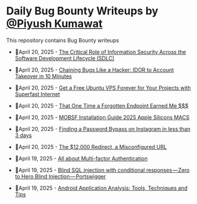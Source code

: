 # Daily Bug Bounty Writeups by [@Piyush Kumawat](https://twitter.com/piyush_supiy) 
This repository contains Bug Bounty writeups

<!-- BLOG-POST-LIST:START -->
 - 💯April 20, 2025 - [The Critical Role of Information Security Across the Software Development Lifecycle &lpar;SDLC&rpar;](https://medium.com/@rezauditore/the-critical-role-of-information-security-across-the-software-development-lifecycle-sdlc-1e69fc1f59b6?source=rss------bug_bounty-5) 

 - 💯April 20, 2025 - [Chaining Bugs Like a Hacker: IDOR to Account Takeover in 10 Minutes](https://infosecwriteups.com/chaining-bugs-like-a-hacker-idor-to-account-takeover-in-10-minutes-db0cba198007?source=rss------bug_bounty-5) 

 - 💯April 20, 2025 - [Get a Free Ubuntu VPS Forever for Your Projects with Superfast Internet](https://r4gh4v.medium.com/get-a-free-ubuntu-vps-forever-for-your-projects-with-superfast-internet-06259b8777f1?source=rss------bug_bounty-5) 

 - 💯April 20, 2025 - [That One Time a Forgotten Endpoint Earned Me $$$](https://medium.com/@dhirenkumar/that-one-time-a-forgotten-endpoint-earned-me-5367838d3ea8?source=rss------bug_bounty-5) 

 - 💯April 20, 2025 - [MOBSF Installation Guide 2025 Apple Silicons MACS](https://medium.com/offensive-black-hat-hacking-security/mobsf-installation-guide-2025-apple-silicons-macs-0f4718f15004?source=rss------bug_bounty-5) 

 - 💯April 20, 2025 - [Finding a Password Bypass on Instagram in less than 3 days](https://medium.com/@hacktheplanet/finding-a-password-bypass-on-instagram-in-less-than-3-days-b84569c242ce?source=rss------bug_bounty-5) 

 - 💯April 20, 2025 - [The $12,000 Redirect, a Misconfigured URL](https://medium.com/@dhirenkumar/the-12-000-redirect-a-misconfigured-url-f27cba89b622?source=rss------bug_bounty-5) 

 - 💯April 19, 2025 - [All about Multi-factor Authentication](https://hassanjawaid.medium.com/all-about-multi-factor-authentication-a131d6c20bf5?source=rss------bug_bounty-5) 

 - 💯April 19, 2025 - [Blind SQL injection with conditional responses — Zero to Hero Blind Injection — Portswigger](https://arayofhope7.medium.com/blind-sql-injection-with-conditional-responses-zero-to-hero-blind-injection-portswigger-dad0cab48d57?source=rss------bug_bounty-5) 

 - 💯April 19, 2025 - [Android Application Analysis: Tools, Techniques and Tips](https://medium.com/@mayank_prajapati/android-application-analysis-tools-techniques-and-tips-435dcf144c9c?source=rss------bug_bounty-5) 
<!-- BLOG-POST-LIST:END -->
